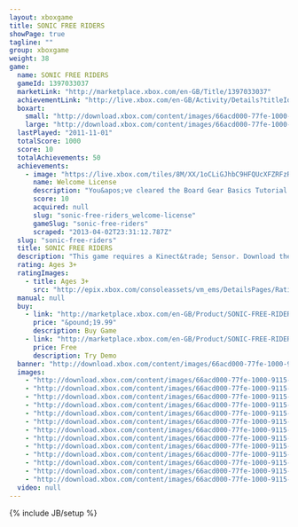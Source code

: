 ```yaml
---
layout: xboxgame
title: SONIC FREE RIDERS
showPage: true
tagline: ""
group: xboxgame
weight: 38
game: 
  name: SONIC FREE RIDERS
  gameId: 1397033037
  marketLink: "http://marketplace.xbox.com/en-GB/Title/1397033037"
  achievementLink: "http://live.xbox.com/en-GB/Activity/Details?titleId=1397033037"
  boxart: 
    small: "http://download.xbox.com/content/images/66acd000-77fe-1000-9115-d8025345084d/2057/boxartsm.jpg"
    large: "http://download.xbox.com/content/images/66acd000-77fe-1000-9115-d8025345084d/2057/boxartlg.jpg"
  lastPlayed: "2011-11-01"
  totalScore: 1000
  score: 10
  totalAchievements: 50
  achievements: 
    - image: "https://live.xbox.com/tiles/8M/XX/1oCLiGJhbC9HFQUcXFZRFzRkL2FjaC8wLzMAAAAA5+fn+fjF6w==.jpg"
      name: Welcome License
      description: "You&apos;ve cleared the Board Gear Basics Tutorial! You&apos;re a true rider now."
      score: 10
      acquired: null
      slug: "sonic-free-riders_welcome-license"
      gameSlug: "sonic-free-riders"
      scraped: "2013-04-02T23:31:12.787Z"
  slug: "sonic-free-riders"
  title: SONIC FREE RIDERS
  description: "This game requires a Kinect&trade; Sensor. Download the manual for this game by locating the game on http://marketplace.xbox.com and selecting &ldquo;See Game Manual&quot;.   Sonic is speeding onto Kinect&trade; for Xbox 360  in an action-packed experience unlike any other! Become your favourite character as you jump on your board and get ready to compete in exhilarating, adrenaline-fueled races against tough competition. For the first time use full-motion body control to twist and turn your way through a range of visually stunning courses. Hi &ndash;octane fun for &lsquo;riders&rsquo; of all ages, Sonic Free Riders brings extreme lightning-paced boarding action in a main event you won&rsquo;t want to miss!"
  rating: Ages 3+
  ratingImages: 
    - title: Ages 3+
      src: "http://epix.xbox.com/consoleassets/vm_ems/DetailsPages/RatingSystemID/14/default/Values/14001.png"
  manual: null
  buy: 
    - link: "http://marketplace.xbox.com/en-GB/Product/SONIC-FREE-RIDERS/66acd000-77fe-1000-9115-d8025345084d?purchase=1&amp;DownloadType=Game"
      price: "&pound;19.99"
      description: Buy Game
    - link: "http://marketplace.xbox.com/en-GB/Product/SONIC-FREE-RIDERS/66acd000-77fe-1000-9115-d8025345084d?purchase=1&amp;DownloadType=GameDemo"
      price: Free
      description: Try Demo
  banner: "http://download.xbox.com/content/images/66acd000-77fe-1000-9115-d8025345084d/1033/banner.png"
  images: 
    - "http://download.xbox.com/content/images/66acd000-77fe-1000-9115-d8025345084d/1033/screenlg1.jpg"
    - "http://download.xbox.com/content/images/66acd000-77fe-1000-9115-d8025345084d/1033/screenlg2.jpg"
    - "http://download.xbox.com/content/images/66acd000-77fe-1000-9115-d8025345084d/1033/screenlg3.jpg"
    - "http://download.xbox.com/content/images/66acd000-77fe-1000-9115-d8025345084d/1033/screenlg4.jpg"
    - "http://download.xbox.com/content/images/66acd000-77fe-1000-9115-d8025345084d/1033/screenlg6.jpg"
    - "http://download.xbox.com/content/images/66acd000-77fe-1000-9115-d8025345084d/1033/screenlg7.jpg"
    - "http://download.xbox.com/content/images/66acd000-77fe-1000-9115-d8025345084d/1033/screenlg10.jpg"
    - "http://download.xbox.com/content/images/66acd000-77fe-1000-9115-d8025345084d/1033/screenlg11.jpg"
    - "http://download.xbox.com/content/images/66acd000-77fe-1000-9115-d8025345084d/1033/screenlg12.jpg"
    - "http://download.xbox.com/content/images/66acd000-77fe-1000-9115-d8025345084d/1033/screenlg14.jpg"
    - "http://download.xbox.com/content/images/66acd000-77fe-1000-9115-d8025345084d/1033/screenlg15.jpg"
    - "http://download.xbox.com/content/images/66acd000-77fe-1000-9115-d8025345084d/1033/screenlg16.jpg"
    - "http://download.xbox.com/content/images/66acd000-77fe-1000-9115-d8025345084d/1033/screenlg18.jpg"
  video: null
---
```

{% include JB/setup %}